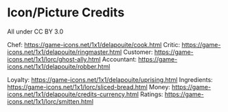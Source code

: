 # Icon/Picture Credits

All under CC BY 3.0

  Chef: https://game-icons.net/1x1/delapouite/cook.html
  Critic: https://game-icons.net/1x1/delapouite/ringmaster.html
  Customer: https://game-icons.net/1x1/lorc/ghost-ally.html
  Accountant: https://game-icons.net/1x1/delapouite/robber.html

  Loyalty: https://game-icons.net/1x1/delapouite/uprising.html
  Ingredients: https://game-icons.net/1x1/lorc/sliced-bread.html
  Money: https://game-icons.net/1x1/delapouite/credits-currency.html
  Ratings: https://game-icons.net/1x1/lorc/smitten.html

